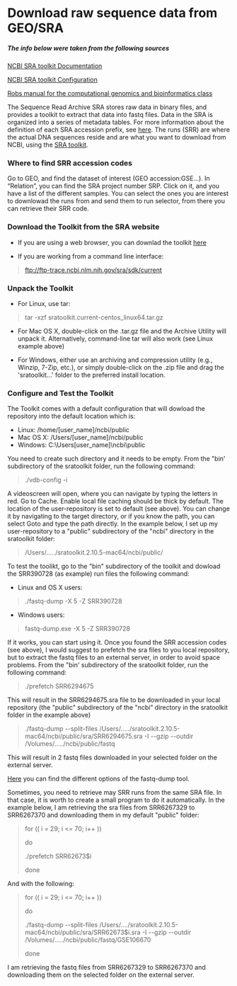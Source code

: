# **Download raw sequence data from GEO/SRA**

##### The info below were taken from the following sources

[NCBI SRA toolkit Documentation](http://www.ncbi.nlm.nih.gov/Traces/sra/sra.cgi?view=toolkit_doc)

[NCBI SRA toolkit Configuration](https://github.com/ncbi/sra-tools/wiki/05.-Toolkit-Configuration)

[Robs manual for the computational genomics and bioinformatics class](https://linsalrob.github.io/ComputationalGenomicsManual/Databases/SRA.html)

The Sequence Read Archive SRA stores raw data in binary files, and provides a toolkit to extract that data into fastq files. Data in the SRA is organized into a series of metadata tables. For more information about the definition of each SRA accession prefix, see [here](https://www.ncbi.nlm.nih.gov/books/NBK56913/#search.what_do_the_different_sra_accessi). The runs (SRR) are where the actual DNA sequences reside and are what you want to download from NCBI, using the [SRA toolkit](http://www.ncbi.nlm.nih.gov/Traces/sra/sra.cgi?view=toolkit_doc).

### Where to find SRR accession codes
Go to GEO, and find the dataset of interest (GEO accession:GSE…). In “Relation”, you can find the SRA project number SRP. Click on it, and you have a list of the different samples. You can select the ones you are interest to downlowad the runs from and send them to run selector, from there you can retrieve their SRR code.


### Download the Toolkit from the SRA website

* If you are using a web browser, you can downlad the toolkit [here](https://www.ncbi.nlm.nih.gov/Traces/sra/?view=software)

*	If you are working from a command line interface: 
>ftp://ftp-trace.ncbi.nlm.nih.gov/sra/sdk/current


### Unpack the Toolkit
* For Linux, use tar:
>tar -xzf sratoolkit.current-centos_linux64.tar.gz

* For Mac OS X, double-click on the .tar.gz file and the Archive Utility will unpack it. Alternatively, command-line tar will also work (see Linux example above)

* For Windows, either use an archiving and compression utility (e.g., Winzip, 7-Zip, etc.), or simply double-click on the .zip file and drag the 'sratoolkit...' folder to the preferred install location.


### Configure and Test the Toolkit

The Toolkit comes with a default configuration that will dowload the repository into the default location which is:

* Linux: /home/[user_name]/ncbi/public
* Mac OS X: /Users/[user_name]/ncbi/public
* Windows: C:\Users\[user_name]\ncbi\public

You need to create such directory and it needs to be empty.
From the "bin' subdirectory of the sratoolkit folder, run the following command:

>./vdb-config -i

A videoscreen will open, where you can navigate by typing the letters in red. Go to Cache. Enable local file caching should be thick by default. The location of the user-repository is set to default (see above). You can change it by navigating to the target directory, or if you know the path, you can select Goto and type the path directly.
In the example below, I set up my user-repository to a "public" subdirectory of the "ncbi" directory in the sratoolkit folder: 

>/Users/...../sratoolkit.2.10.5-mac64/ncbi/public/


To test the toolikt, go to the "bin" subdirectory of the toolkit and dowload the SRR390728 (as example) run files the following command:

* Linux and OS X users:
>./fastq-dump -X 5 -Z SRR390728

* Windows users:
>fastq-dump.exe -X 5 -Z SRR390728


If it works, you can start using it. Once you found the SRR accession codes (see above), I would suggest to prefetch the sra files to you local repository, but to extract the fastq files to an external server, in order to avoid space problems.
From the "bin' subdirectory of the sratoolkit folder, run the following command:

>./prefetch SRR6294675

This will result in the SRR6294675.sra file to be downloaded in your local repository (the "public" subdirectory of the "ncbi" directory in the sratoolkit folder in the example above)

>./fastq-dump --split-files /Users/...../sratoolkit.2.10.5-mac64/ncbi/public/sra/SRR6294675.sra -I --gzip --outdir /Volumes/...../ncbi/public/fastq

This will result in 2 fastq files downloaded in your selected folder on the external server.


[Here](https://ncbi.github.io/sra-tools/fastq-dump.html) you can find the different options of the fastq-dump tool.

Sometimes, you need to retrieve may SRR runs from the same SRA file. In that case, it is worth to create a small program to do it automatically. In the example below, I am retrieving the sra files from SRR6267329 to SRR6267370 and downloading them in my default "public" folder:

>for (( i = 29; i <= 70; i++ ))
>
>do
>
>./prefetch SRR62673$i
>
>done

And with the following:

>for (( i = 29; i <= 70; i++ ))
>
>do
>
>./fastq-dump --split-files /Users/..../sratoolkit.2.10.5-mac64/ncbi/public/sra/SRR62673$i.sra -I --gzip --outdir /Volumes/...../ncbi/public/fastq/GSE106670
>
>done

I am retrieving the fastq files from SRR6267329 to SRR6267370 and downloading them on the selected folder on the external server.

